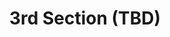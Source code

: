 ---
title: 3rd Section (TBD)
image: SheetMusic.jpg
blurb: -Special Concert feature?<br/>-Info for joining the choir?
---